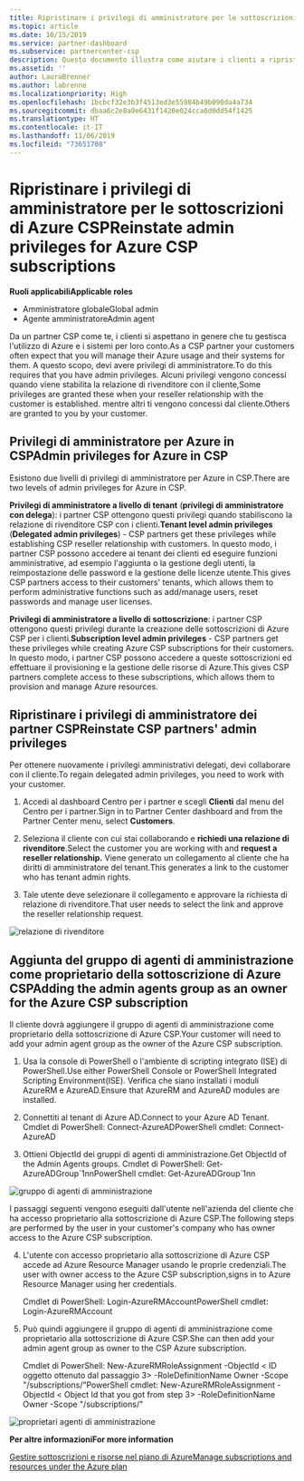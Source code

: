```yaml
---
title: Ripristinare i privilegi di amministratore per le sottoscrizioni di Azure CSP | Centro per i partner
ms.topic: article
ms.date: 10/15/2019
ms.service: partner-dashboard
ms.subservice: partnercenter-csp
description: Questo documento illustra come aiutare i clienti a ripristinare i privilegi di amministratore del partner
ms.assetid: ''
author: LauraBrenner
ms.author: labrenne
ms.localizationpriority: High
ms.openlocfilehash: 1bcbcf32e3b3f4513ed3e55984b49b090da4a734
ms.sourcegitcommit: dbaa6c2e8a0e6431f1420e024cca6d0dd54f1425
ms.translationtype: HT
ms.contentlocale: it-IT
ms.lasthandoff: 11/06/2019
ms.locfileid: "73651708"
---
```

# <a name="reinstate-admin-privileges-for-azure-csp-subscriptions"></a><span data-ttu-id="9b9a0-103">Ripristinare i privilegi di amministratore per le sottoscrizioni di Azure CSP</span><span class="sxs-lookup"><span data-stu-id="9b9a0-103">Reinstate admin privileges for Azure CSP subscriptions</span></span>  

<span data-ttu-id="9b9a0-104">**Ruoli applicabili**</span><span class="sxs-lookup"><span data-stu-id="9b9a0-104">**Applicable roles**</span></span>

- <span data-ttu-id="9b9a0-105">Amministratore globale</span><span class="sxs-lookup"><span data-stu-id="9b9a0-105">Global admin</span></span>
- <span data-ttu-id="9b9a0-106">Agente amministratore</span><span class="sxs-lookup"><span data-stu-id="9b9a0-106">Admin agent</span></span>

<span data-ttu-id="9b9a0-107">Da un partner CSP come te, i clienti si aspettano in genere che tu gestisca l'utilizzo di Azure e i sistemi per loro conto.</span><span class="sxs-lookup"><span data-stu-id="9b9a0-107">As a CSP partner your customers often expect that you will manage their Azure usage and their systems for them.</span></span> <span data-ttu-id="9b9a0-108">A questo scopo, devi avere privilegi di amministratore.</span><span class="sxs-lookup"><span data-stu-id="9b9a0-108">To do this requires that you have admin privileges.</span></span> <span data-ttu-id="9b9a0-109">Alcuni privilegi vengono concessi quando viene stabilita la relazione di rivenditore con il cliente,</span><span class="sxs-lookup"><span data-stu-id="9b9a0-109">Some privileges are granted these when your reseller relationship with the customer is established.</span></span> <span data-ttu-id="9b9a0-110">mentre altri ti vengono concessi dal cliente.</span><span class="sxs-lookup"><span data-stu-id="9b9a0-110">Others are granted to you by your customer.</span></span>

## <a name="admin-privileges-for-azure-in-csp"></a><span data-ttu-id="9b9a0-111">Privilegi di amministratore per Azure in CSP</span><span class="sxs-lookup"><span data-stu-id="9b9a0-111">Admin privileges for Azure in CSP</span></span> 

<span data-ttu-id="9b9a0-112">Esistono due livelli di privilegi di amministratore per Azure in CSP.</span><span class="sxs-lookup"><span data-stu-id="9b9a0-112">There are two levels of admin privileges for Azure in CSP.</span></span> 

<span data-ttu-id="9b9a0-113">**Privilegi di amministratore a livello di tenant** (**privilegi di amministratore con delega**): i partner CSP ottengono questi privilegi quando stabiliscono la relazione di rivenditore CSP con i clienti.</span><span class="sxs-lookup"><span data-stu-id="9b9a0-113">**Tenant level admin privileges** (**Delegated admin privileges**) -  CSP partners get these privileges while establishing CSP reseller relationship with customers.</span></span> <span data-ttu-id="9b9a0-114">In questo modo, i partner CSP possono accedere ai tenant dei clienti ed eseguire funzioni amministrative, ad esempio l'aggiunta o la gestione degli utenti, la reimpostazione delle password e la gestione delle licenze utente.</span><span class="sxs-lookup"><span data-stu-id="9b9a0-114">This gives CSP partners access to their customers' tenants, which allows them to perform administrative functions such as add/manage users, reset passwords and manage user licenses.</span></span> 

<span data-ttu-id="9b9a0-115">**Privilegi di amministratore a livello di sottoscrizione**: i partner CSP ottengono questi privilegi durante la creazione delle sottoscrizioni di Azure CSP per i clienti.</span><span class="sxs-lookup"><span data-stu-id="9b9a0-115">**Subscription level admin privileges** - CSP partners get these privileges while creating Azure CSP subscriptions for their customers.</span></span> <span data-ttu-id="9b9a0-116">In questo modo, i partner CSP possono accedere a queste sottoscrizioni ed effettuare il provisioning e la gestione delle risorse di Azure.</span><span class="sxs-lookup"><span data-stu-id="9b9a0-116">This gives CSP partners complete access to these subscriptions, which allows them to provision and manage Azure resources.</span></span> 


## <a name="reinstate-csp-partners-admin-privileges"></a><span data-ttu-id="9b9a0-117">Ripristinare i privilegi di amministratore dei partner CSP</span><span class="sxs-lookup"><span data-stu-id="9b9a0-117">Reinstate CSP partners' admin privileges</span></span>

<span data-ttu-id="9b9a0-118">Per ottenere nuovamente i privilegi amministrativi delegati, devi collaborare con il cliente.</span><span class="sxs-lookup"><span data-stu-id="9b9a0-118">To regain delegated admin privileges, you need to work with your customer.</span></span>
 
 1. <span data-ttu-id="9b9a0-119">Accedi al dashboard Centro per i partner e scegli **Clienti** dal menu del Centro per i partner.</span><span class="sxs-lookup"><span data-stu-id="9b9a0-119">Sign in to Partner Center dashboard and from the Partner Center menu, select **Customers**.</span></span>

 2. <span data-ttu-id="9b9a0-120">Seleziona il cliente con cui stai collaborando e **richiedi una relazione di rivenditore**.</span><span class="sxs-lookup"><span data-stu-id="9b9a0-120">Select the customer you are working with and **request a reseller relationship.**</span></span> <span data-ttu-id="9b9a0-121">Viene generato un collegamento al cliente che ha diritti di amministratore del tenant.</span><span class="sxs-lookup"><span data-stu-id="9b9a0-121">This generates a link to the customer who has tenant admin rights.</span></span>

 3. <span data-ttu-id="9b9a0-122">Tale utente deve selezionare il collegamento e approvare la richiesta di relazione di rivenditore.</span><span class="sxs-lookup"><span data-stu-id="9b9a0-122">That user needs to select the link and approve the reseller relationship request.</span></span>
 
![relazione di rivenditore](images/azure/revoke4.png)

## <a name="adding-the-admin-agents-group-as-an-owner-for-the-azure-csp-subscription"></a><span data-ttu-id="9b9a0-124">Aggiunta del gruppo di agenti di amministrazione come proprietario della sottoscrizione di Azure CSP</span><span class="sxs-lookup"><span data-stu-id="9b9a0-124">Adding the admin agents group as an owner for the Azure CSP subscription</span></span>

 <span data-ttu-id="9b9a0-125">Il cliente dovrà aggiungere il gruppo di agenti di amministrazione come proprietario della sottoscrizione di Azure CSP.</span><span class="sxs-lookup"><span data-stu-id="9b9a0-125">Your customer will need to add your admin agent group as the owner of the Azure CSP subscription.</span></span>

1. <span data-ttu-id="9b9a0-126">Usa la console di PowerShell o l'ambiente di scripting integrato (ISE) di PowerShell.</span><span class="sxs-lookup"><span data-stu-id="9b9a0-126">Use either PowerShell Console or PowerShell Integrated Scripting Environment(ISE).</span></span> <span data-ttu-id="9b9a0-127">Verifica che siano installati i moduli AzureRM e AzureAD.</span><span class="sxs-lookup"><span data-stu-id="9b9a0-127">Ensure that AzureRM and AzureAD modules are installed.</span></span> 

2.  <span data-ttu-id="9b9a0-128">Connettiti al tenant di Azure AD.</span><span class="sxs-lookup"><span data-stu-id="9b9a0-128">Connect to your Azure AD Tenant.</span></span>
<span data-ttu-id="9b9a0-129">Cmdlet di PowerShell: Connect-AzureAD</span><span class="sxs-lookup"><span data-stu-id="9b9a0-129">PowerShell cmdlet: Connect-AzureAD</span></span>

3.  <span data-ttu-id="9b9a0-130">Ottieni ObjectId dei gruppi di agenti di amministrazione.</span><span class="sxs-lookup"><span data-stu-id="9b9a0-130">Get ObjectId of the Admin Agents groups.</span></span>
<span data-ttu-id="9b9a0-131">Cmdlet di PowerShell: Get-AzureADGroup\`1nn</span><span class="sxs-lookup"><span data-stu-id="9b9a0-131">PowerShell cmdlet: Get-AzureADGroup\`1nn</span></span>

![gruppo di agenti di amministrazione](images/azure/revoke5.png)

<span data-ttu-id="9b9a0-133">I passaggi seguenti vengono eseguiti dall'utente nell'azienda del cliente che ha accesso proprietario alla sottoscrizione di Azure CSP.</span><span class="sxs-lookup"><span data-stu-id="9b9a0-133">The following steps are performed by the user in your customer's company who has owner access to the Azure CSP subscription.</span></span>

4. <span data-ttu-id="9b9a0-134">L'utente con accesso proprietario alla sottoscrizione di Azure CSP accede ad Azure Resource Manager usando le proprie credenziali.</span><span class="sxs-lookup"><span data-stu-id="9b9a0-134">The user with owner access to the Azure CSP subscription,signs in to Azure Resource Manager using her credentials.</span></span>

    <span data-ttu-id="9b9a0-135">Cmdlet di PowerShell: Login-AzureRMAccount</span><span class="sxs-lookup"><span data-stu-id="9b9a0-135">PowerShell cmdlet: Login-AzureRMAccount</span></span>

5.  <span data-ttu-id="9b9a0-136">Può quindi aggiungere il gruppo di agenti di amministrazione come proprietario alla sottoscrizione di Azure CSP.</span><span class="sxs-lookup"><span data-stu-id="9b9a0-136">She can then add your admin agent group as owner to the CSP Azure subscription.</span></span>

    <span data-ttu-id="9b9a0-137">Cmdlet di PowerShell: New-AzureRMRoleAssignment -ObjectId < ID oggetto ottenuto dal passaggio 3> -RoleDefinitionName Owner -Scope "/subscriptions/<SubscriptionId of CSP subscription>"</span><span class="sxs-lookup"><span data-stu-id="9b9a0-137">PowerShell cmdlet: New-AzureRMRoleAssignment -ObjectId < Object Id that you got from step 3> -RoleDefinitionName Owner -Scope "/subscriptions/<SubscriptionId of CSP subscription>"</span></span>

![proprietari agenti di amministrazione](images/azure/revoke6.png)    

<span data-ttu-id="9b9a0-139">**Per altre informazioni**</span><span class="sxs-lookup"><span data-stu-id="9b9a0-139">**For more information**</span></span>

[<span data-ttu-id="9b9a0-140">Gestire sottoscrizioni e risorse nel piano di Azure</span><span class="sxs-lookup"><span data-stu-id="9b9a0-140">Manage subscriptions and resources under the Azure plan</span></span>](azure-plan-manage.md)
